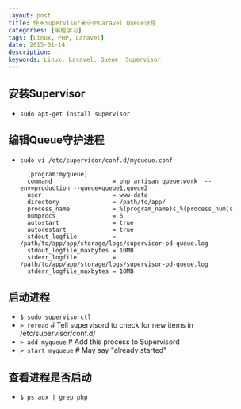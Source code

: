 ```yaml
---
layout: post
title: 使用Supervisor来守护Laravel Queue进程
categories: [编程学习]
tags: [Linux, PHP, Laravel]
date: 2015-01-14
description:
keywords: Linux, Laravel, Queue, Supervisor
---
```


## 安装Supervisor

* `sudo apt-get install supervisor`

## 编辑Queue守护进程

* `sudo vi /etc/supervisor/conf.d/myqueue.conf`

        [program:myqueue]
        command                 = php artisan queue:work  --env=production --queue=queue1,queue2
        user                    = www-data
        directory               = /path/to/app/
        process_name            = %(program_name)s_%(process_num)s
        numprocs                = 6
        autostart               = true
        autorestart             = true
        stdout_logfile          = /path/to/app/app/storage/logs/supervisor-pd-queue.log
        stdout_logfile_maxbytes = 10MB
        stderr_logfile          = /path/to/app/app/storage/logs/supervisor-pd-queue.log
        stderr_logfile_maxbytes = 10MB

## 启动进程

* `$ sudo supervisorctl`
* `> reread` # Tell supervisord to check for new items in /etc/supervisor/conf.d/
* `> add myqueue`       # Add this process to Supervisord
* `> start myqueue`     # May say "already started"

## 查看进程是否启动

* `$ ps aux | grep php`
